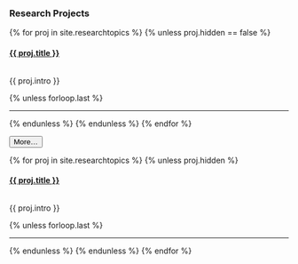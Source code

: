 ---
---   

<h3>Research Projects</h3>

{% for proj in site.researchtopics %}
{% unless proj.hidden == false %}
<div class="row" style="margin-left:0; margin-right:0">
    <a href="{{ proj.url }}"><h4>{{ proj.title }}</h4> </a>
    
<div class="col-md-4">
<a href="{{ proj.url }}">
<img src="/images/respic/{{ proj.img-url }}" alt="" style="margin: 0 0 0rem; filter: drop-shadow(3px 3px 2px gray);;"></a>
</div>
<div class="col-md-8">
    <p>{{ proj.intro }}</p>
</div>
</div>
{% unless forloop.last %}
<hr class="dot">
{% endunless %}
{% endunless %}
{% endfor %}
<!-- <h4>Last updated: {{ proj.date | date: "%F" }}</h4> -->


<button class="btn btn-link p-0" type="button"
        data-toggle="collapse"
        data-target="#hidden-projects"
        aria-expanded="false"
        aria-controls="hidden-projects">
  More…
</button>

<div class="collapse" id="hidden-projects">
{% for proj in site.researchtopics %}
{% unless proj.hidden %}
<div class="row" style="margin-left:0; margin-right:0">
    <a href="{{ proj.url }}"><h4>{{ proj.title }}</h4> </a>
    
<div class="col-md-4">
<a href="{{ proj.url }}">
<img src="/images/respic/{{ proj.img-url }}" alt="" style="margin: 0 0 0rem; filter: drop-shadow(3px 3px 2px gray);;"></a>
</div>
<div class="col-md-8">
    <p>{{ proj.intro }}</p>
</div>
</div>
{% unless forloop.last %}
<hr class="dot">
{% endunless %}
{% endunless %}
{% endfor %}
</div>
